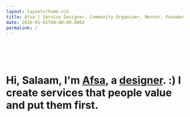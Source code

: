 ```yaml
---
layout: layouts/home.njk
title: Afsa | Service Designer, Community Organiser, Mentor, Founder
date: 2016-01-01T00:00:00.000Z
permalink: /
---
```

<br>
<br>
<br>

# Hi, Salaam, I'm [Afsa](contact), a [designer](about). :) I create services that people value and put them first.
